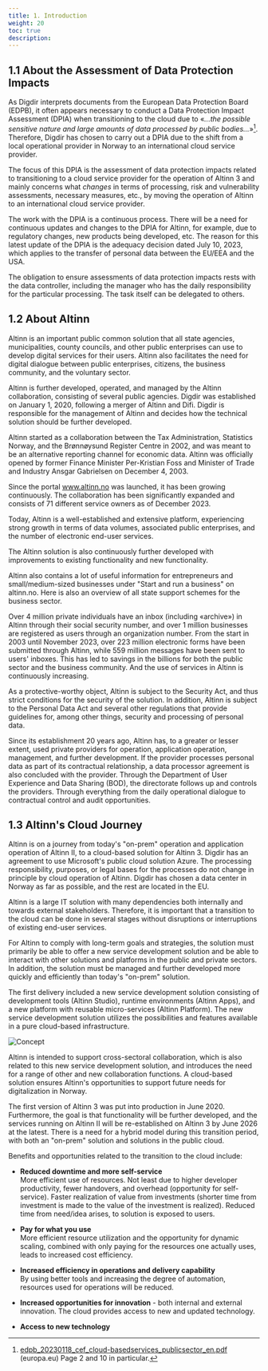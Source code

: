 ```yaml
---
title: 1. Introduction
weight: 20
toc: true
description: 
---
```


## 1.1 About the Assessment of Data Protection Impacts

As Digdir interprets documents from the European Data Protection Board (EDPB), it often appears necessary to conduct a
Data Protection Impact Assessment (DPIA) when transitioning to the cloud due to «*...the possible sensitive nature and
large amounts of data processed by public bodies...*»[^1]. Therefore, Digdir has chosen to carry out a DPIA due to the
shift from a local operational provider in Norway to an international cloud service provider.

The focus of this DPIA is the assessment of data protection impacts related to transitioning to a cloud service provider
for the operation of Altinn 3 and mainly concerns what *changes* in terms of processing, risk and vulnerability
assessments, necessary measures, etc., by moving the operation of Altinn to an international cloud service
provider.

The work with the DPIA is a continuous process. There will be a need for continuous updates and changes to the DPIA for
Altinn, for example, due to regulatory changes, new products being developed, etc. The reason for this latest update of
the DPIA is the adequacy decision dated July 10, 2023, which applies to the transfer of personal data between the EU/EEA
and the USA.

The obligation to ensure assessments of data protection impacts rests with the data controller, including the manager
who has the daily responsibility for the particular processing. The task itself can be delegated to others.

## 1.2 About Altinn

Altinn is an important public common solution that all state agencies, municipalities, county councils, and other public
enterprises can use to develop digital services for their users. Altinn also facilitates the need for digital dialogue
between public enterprises, citizens, the business community, and the voluntary sector.

Altinn is further developed, operated, and managed by the Altinn collaboration, consisting of several public agencies.
Digdir was established on January 1, 2020, following a merger of Altinn and Difi. Digdir is responsible for the
management of Altinn and decides how the technical solution should be further developed.

Altinn started as a collaboration between the Tax Administration, Statistics Norway, and the Brønnøysund Register Centre
in 2002, and was meant to be an alternative reporting channel for economic data. Altinn was officially opened by
former Finance Minister Per-Kristian Foss and Minister of Trade and Industry Ansgar Gabrielsen on December 4, 2003.

Since the portal www.altinn.no was launched, it has been growing continuously. The collaboration has been significantly
expanded and consists of 71 different service owners as of December 2023.

Today, Altinn is a well-established and extensive platform, experiencing strong growth in terms of data volumes,
associated public enterprises, and the number of electronic end-user services.

The Altinn solution is also continuously further developed with improvements to existing functionality and new
functionality.

Altinn also contains a lot of useful information for entrepreneurs and small/medium-sized businesses under "Start and
run a business" on altinn.no. Here is also an overview of all state support schemes for the business sector.

Over 4 million private individuals have an inbox (including «archive») in Altinn through their social security number,
and over 1 million businesses are registered as users through an organization number. From the start in 2003 until
November 2023, over 223 million electronic forms have been submitted through Altinn, while 559 million messages have
been sent to users' inboxes. This has led to savings in the billions for both the public sector and the business
community. And the use of services in Altinn is continuously increasing.

As a protective-worthy object, Altinn is subject to the Security Act, and thus strict conditions for the security of the
solution. In addition, Altinn is subject to the Personal Data Act and several other regulations that provide guidelines
for, among other things, security and processing of personal data.

Since its establishment 20 years ago, Altinn has, to a greater or lesser extent, used private providers for operation,
application operation, management, and further development. If the provider processes personal data as part of its
contractual relationship, a data processor agreement is also concluded with the provider. Through the Department of User
Experience and Data Sharing (BOD), the directorate follows up and controls the providers. Through everything from the
daily operational dialogue to contractual control and audit opportunities.

## 1.3 Altinn's Cloud Journey

Altinn is on a journey from today's "on-prem" operation and application operation of Altinn II, to a cloud-based
solution for Altinn 3. Digdir has an agreement to use Microsoft's public cloud solution Azure. The processing
responsibility, purposes, or legal bases for the processes do not change in principle by cloud operation of Altinn.
Digdir has chosen a data center in Norway as far as possible, and the rest are located in the EU.

Altinn is a large IT solution with many dependencies both internally and towards external stakeholders. Therefore, it is
important that a transition to the cloud can be done in several stages without disruptions or interruptions of existing
end-user services.

For Altinn to comply with long-term goals and strategies, the solution must primarily be able to offer a new service
development solution and be able to interact with other solutions and platforms in the public and private sectors. In
addition, the solution must be managed and further developed more quickly and efficiently than today's "on-prem"
solution.

The first delivery included a new service development solution consisting of development tools (Altinn Studio), runtime
environments (Altinn Apps), and a new platform with reusable micro-services (Altinn Platform). The new service
development solution utilizes the possibilities and features available in a pure cloud-based infrastructure.

![Concept](/en/community/about/concept3.svg "Altinn 3 concept")

Altinn is intended to support cross-sectoral collaboration, which is also related to this new service development
solution, and introduces the need for a range of other and new collaboration functions. A cloud-based solution ensures
Altinn's opportunities to support future needs for digitalization in Norway.

The first version of Altinn 3 was put into production in June 2020. Furthermore, the goal is that functionality will be
further developed, and the services running on Altinn II will be re-established on Altinn 3 by June 2026 at the latest.
There is a need for a hybrid model during this transition period, with both an "on-prem" solution and solutions in the
public cloud.

Benefits and opportunities related to the transition to the cloud include:

- **Reduced downtime and more self-service**  
More efficient use of resources. Not least due to higher developer productivity, fewer handovers, and overhead
(opportunity for self-service). Faster realization of value from investments (shorter time from investment is made to
the value of the investment is realized). Reduced time from need/idea arises, to solution is exposed to users.

- **Pay for what you use**  
More efficient resource utilization and the opportunity for dynamic scaling, combined with only paying for the resources
one actually uses, leads to increased cost efficiency.

- **Increased efficiency in operations and delivery capability**  
By using better tools and increasing the degree of automation, resources used for operations will be reduced.

- **Increased opportunities for innovation** - both internal and external innovation. The cloud provides access to new
  and updated technology.

- **Access to new technology**


[^1]: [edpb_20230118_cef_cloud-basedservices_publicsector_en.pdf](https://www.edpb.europa.eu/system/files/2023-01/edpb_20230118_cef_cloud-basedservices_publicsector_en.pdf) (europa.eu) Page 2 and 10 in particular.